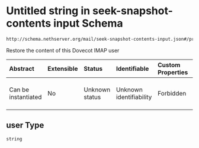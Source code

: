 # Untitled string in seek-snapshot-contents input Schema

```txt
http://schema.nethserver.org/mail/seek-snapshot-contents-input.json#/properties/user
```

Restore the content of this Dovecot IMAP user

| Abstract            | Extensible | Status         | Identifiable            | Custom Properties | Additional Properties | Access Restrictions | Defined In                                                                                           |
| :------------------ | :--------- | :------------- | :---------------------- | :---------------- | :-------------------- | :------------------ | :--------------------------------------------------------------------------------------------------- |
| Can be instantiated | No         | Unknown status | Unknown identifiability | Forbidden         | Allowed               | none                | [seek-snapshot-contents-input.json\*](mail/seek-snapshot-contents-input.json "open original schema") |

## user Type

`string`
